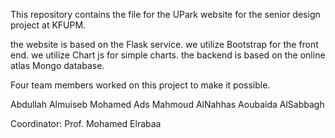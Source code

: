 This repository contains the file for the UPark website for the senior design project at KFUPM.

the website is based on the Flask service.
we utilize Bootstrap for the front end.
we utilize Chart js for simple charts.
the backend is based on the online atlas Mongo database. 


Four team members worked on this project to make it possible.

Abdullah Almuiseb
Mohamed Ads
Mahmoud AlNahhas
Aoubaida AlSabbagh




Coordinator: Prof. Mohamed Elrabaa
